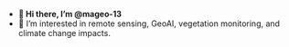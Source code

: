 - **👋 Hi there, I’m @mageo-13**
- 👀 I’m interested in remote sensing, GeoAI, vegetation monitoring, and climate change impacts.

<!---
mageo-13/mageo-13 is a ✨ special ✨ repository because its `README.md` (this file) appears on your GitHub profile.
You can click the Preview link to take a look at your changes.
--->
